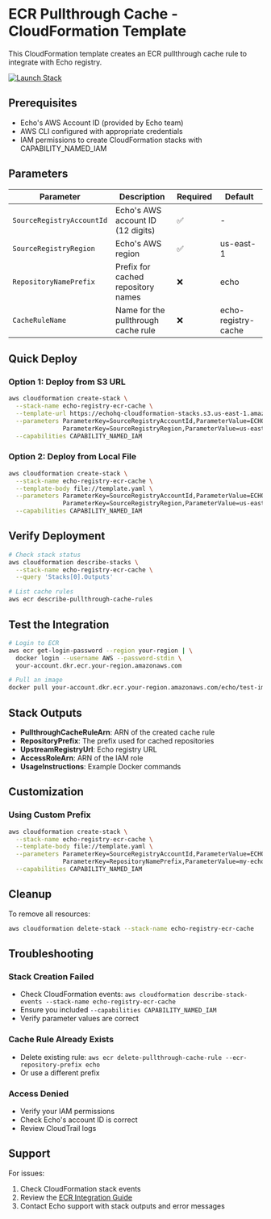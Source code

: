 # ECR Pullthrough Cache - CloudFormation Template

This CloudFormation template creates an ECR pullthrough cache rule to integrate with Echo registry.

[![Launch Stack](https://s3.amazonaws.com/cloudformation-examples/cloudformation-launch-stack.png)](https://console.aws.amazon.com/cloudformation/home#/stacks/new?stackName=echo-pull-through-cache&templateURL=https://echohq-cloudformation-stacks.s3.us-east-1.amazonaws.com/ecr-pullthrough-cache.yaml)

## Prerequisites

- Echo's AWS Account ID (provided by Echo team)
- AWS CLI configured with appropriate credentials
- IAM permissions to create CloudFormation stacks with CAPABILITY_NAMED_IAM

## Parameters

| Parameter | Description | Required | Default |
|-----------|-------------|----------|---------|
| `SourceRegistryAccountId` | Echo's AWS account ID (12 digits) | ✅ | - |
| `SourceRegistryRegion` | Echo's AWS region | ✅ | us-east-1 |
| `RepositoryNamePrefix` | Prefix for cached repository names | ❌ | echo |
| `CacheRuleName` | Name for the pullthrough cache rule | ❌ | echo-registry-cache |

## Quick Deploy

### Option 1: Deploy from S3 URL

```bash
aws cloudformation create-stack \
  --stack-name echo-registry-ecr-cache \
  --template-url https://echohq-cloudformation-stacks.s3.us-east-1.amazonaws.com/ecr-pullthrough-cache.yaml \
  --parameters ParameterKey=SourceRegistryAccountId,ParameterValue=ECHO_ACCOUNT_ID \
               ParameterKey=SourceRegistryRegion,ParameterValue=us-east-1 \
  --capabilities CAPABILITY_NAMED_IAM
```

### Option 2: Deploy from Local File

```bash
aws cloudformation create-stack \
  --stack-name echo-registry-ecr-cache \
  --template-body file://template.yaml \
  --parameters ParameterKey=SourceRegistryAccountId,ParameterValue=ECHO_ACCOUNT_ID \
               ParameterKey=SourceRegistryRegion,ParameterValue=us-east-1 \
  --capabilities CAPABILITY_NAMED_IAM
```

## Verify Deployment

```bash
# Check stack status
aws cloudformation describe-stacks \
  --stack-name echo-registry-ecr-cache \
  --query 'Stacks[0].Outputs'

# List cache rules
aws ecr describe-pullthrough-cache-rules
```

## Test the Integration

```bash
# Login to ECR
aws ecr get-login-password --region your-region | \
  docker login --username AWS --password-stdin \
  your-account.dkr.ecr.your-region.amazonaws.com

# Pull an image
docker pull your-account.dkr.ecr.your-region.amazonaws.com/echo/test-image:latest
```

## Stack Outputs

- **PullthroughCacheRuleArn**: ARN of the created cache rule
- **RepositoryPrefix**: The prefix used for cached repositories
- **UpstreamRegistryUrl**: Echo registry URL
- **AccessRoleArn**: ARN of the IAM role
- **UsageInstructions**: Example Docker commands

## Customization

### Using Custom Prefix

```bash
aws cloudformation create-stack \
  --stack-name echo-registry-ecr-cache \
  --template-body file://template.yaml \
  --parameters ParameterKey=SourceRegistryAccountId,ParameterValue=ECHO_ACCOUNT_ID \
               ParameterKey=RepositoryNamePrefix,ParameterValue=my-echo-cache \
  --capabilities CAPABILITY_NAMED_IAM
```

## Cleanup

To remove all resources:

```bash
aws cloudformation delete-stack --stack-name echo-registry-ecr-cache
```

## Troubleshooting

### Stack Creation Failed
- Check CloudFormation events: `aws cloudformation describe-stack-events --stack-name echo-registry-ecr-cache`
- Ensure you included `--capabilities CAPABILITY_NAMED_IAM`
- Verify parameter values are correct

### Cache Rule Already Exists
- Delete existing rule: `aws ecr delete-pullthrough-cache-rule --ecr-repository-prefix echo`
- Or use a different prefix

### Access Denied
- Verify your IAM permissions
- Check Echo's account ID is correct
- Review CloudTrail logs

## Support

For issues:
1. Check CloudFormation stack events
2. Review the [ECR Integration Guide](../../docs/integrations/ecr.md)
3. Contact Echo support with stack outputs and error messages 